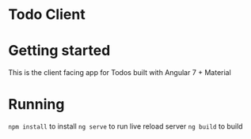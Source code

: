 # Todo Client

# Getting started

This is the client facing app for Todos built with Angular 7 + Material

# Running

`npm install` to install
`ng serve` to run live reload server
`ng build` to build
